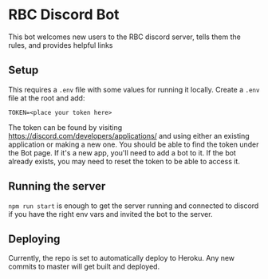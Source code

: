 # RBC Discord Bot

This bot welcomes new users to the RBC discord server, tells them the rules, and provides helpful links

## Setup

This requires a `.env` file with some values for running it locally. Create a `.env` file at the root and add:

```
TOKEN=<place your token here>
```

The token can be found by visiting https://discord.com/developers/applications/ and using either an existing application or making a new one. You should be able to find the token under the Bot page. If it's a new app, you'll need to add a bot to it. If the bot already exists, you may need to reset the token to be able to access it.

## Running the server

`npm run start` is enough to get the server running and connected to discord if you have the right env vars and invited the bot to the server.

## Deploying

Currently, the repo is set to automatically deploy to Heroku. Any new commits to master will get built and deployed.
